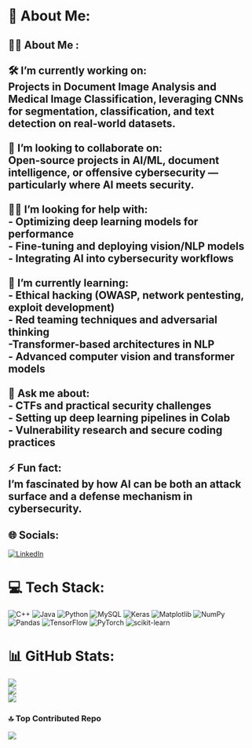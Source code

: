 # 💫 About Me:
## 👨‍💻 About Me :<br><br>🛠️ I’m currently working on:  <br>Projects in **Document Image Analysis** and **Medical Image Classification**, leveraging CNNs for segmentation, classification, and text detection on real-world datasets.<br><br>🤝 I’m looking to collaborate on:  <br>Open-source projects in **AI/ML**, **document intelligence**, or **offensive cybersecurity** — particularly where AI meets security.<br><br>🙋‍♂️ I’m looking for help with:  <br>- Optimizing deep learning models for performance  <br>- Fine-tuning and deploying vision/NLP models  <br>- Integrating AI into cybersecurity workflows<br><br>🌱 I’m currently learning:  <br>- **Ethical hacking** (OWASP, network pentesting, exploit development)  <br>- **Red teaming techniques** and adversarial thinking  <br>-**Transformer-based architectures** in NLP  <br>- Advanced **computer vision** and **transformer models**<br><br>💬 Ask me about:  <br>- CTFs and practical security challenges  <br>- Setting up deep learning pipelines in Colab  <br>- Vulnerability research and secure coding practices<br><br>⚡ Fun fact:  <br>I’m fascinated by how AI can be both an attack surface and a defense mechanism in cybersecurity.<br>


## 🌐 Socials:
[![LinkedIn](https://img.shields.io/badge/LinkedIn-%230077B5.svg?logo=linkedin&logoColor=white)](https://linkedin.com/in/shreya-kumari-788849296) 

# 💻 Tech Stack:
![C++](https://img.shields.io/badge/c++-%2300599C.svg?style=for-the-badge&logo=c%2B%2B&logoColor=white) ![Java](https://img.shields.io/badge/java-%23ED8B00.svg?style=for-the-badge&logo=openjdk&logoColor=white) ![Python](https://img.shields.io/badge/python-3670A0?style=for-the-badge&logo=python&logoColor=ffdd54) ![MySQL](https://img.shields.io/badge/mysql-4479A1.svg?style=for-the-badge&logo=mysql&logoColor=white) ![Keras](https://img.shields.io/badge/Keras-%23D00000.svg?style=for-the-badge&logo=Keras&logoColor=white) ![Matplotlib](https://img.shields.io/badge/Matplotlib-%23ffffff.svg?style=for-the-badge&logo=Matplotlib&logoColor=black) ![NumPy](https://img.shields.io/badge/numpy-%23013243.svg?style=for-the-badge&logo=numpy&logoColor=white) ![Pandas](https://img.shields.io/badge/pandas-%23150458.svg?style=for-the-badge&logo=pandas&logoColor=white) ![TensorFlow](https://img.shields.io/badge/TensorFlow-%23FF6F00.svg?style=for-the-badge&logo=TensorFlow&logoColor=white) ![PyTorch](https://img.shields.io/badge/PyTorch-%23EE4C2C.svg?style=for-the-badge&logo=PyTorch&logoColor=white) ![scikit-learn](https://img.shields.io/badge/scikit--learn-%23F7931E.svg?style=for-the-badge&logo=scikit-learn&logoColor=white)
# 📊 GitHub Stats:
![](https://github-readme-stats.vercel.app/api?username=KShrey00&theme=transparent&hide_border=true&include_all_commits=true&count_private=false)<br/>
![](https://nirzak-streak-stats.vercel.app/?user=KShrey00&theme=transparent&hide_border=true)<br/>
![](https://github-readme-stats.vercel.app/api/top-langs/?username=KShrey00&theme=transparent&hide_border=true&include_all_commits=true&count_private=false&layout=compact)

### 🔝 Top Contributed Repo
![](https://github-contributor-stats.vercel.app/api?username=KShrey00&limit=5&theme=transparent&combine_all_yearly_contributions=true)

<!-- Proudly created with GPRM ( https://gprm.itsvg.in ) -->
